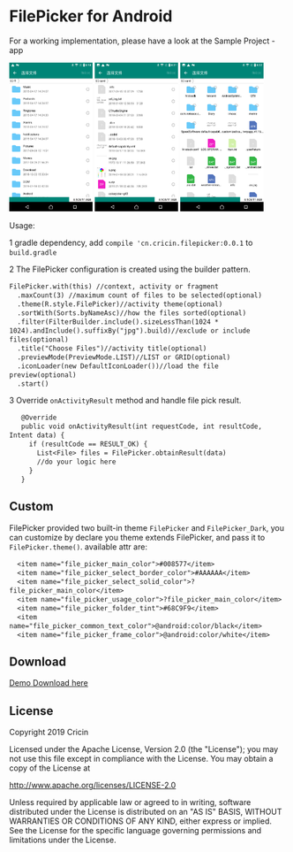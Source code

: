 # FilePicker for Android

For a working implementation, please have a look at the Sample Project - app

<img src="https://raw.githubusercontent.com/Cricin/FilePicker/master/pics/pic1.png" width="30%"></img>
<img src="https://raw.githubusercontent.com/Cricin/FilePicker/master/pics/pic2.png" width="30%"></img>
<img src="https://raw.githubusercontent.com/Cricin/FilePicker/master/pics/pic3.png" width="30%"></img>

Usage:

1 gradle dependency, add `compile 'cn.cricin.filepicker:0.0.1` to `build.gradle`

2 The FilePicker configuration is created using the builder pattern.
```
FilePicker.with(this) //context, activity or fragment
  .maxCount(3) //maximum count of files to be selected(optional)
  .theme(R.style.FilePicker)//activity theme(optional)
  .sortWith(Sorts.byNameAsc)//how the files sorted(optional)
  .filter(FilterBuilder.include().sizeLessThan(1024 * 1024).andInclude().suffixBy("jpg").build)//exclude or include files(optional)
  .title("Choose Files")//activity title(optional)
  .previewMode(PreviewMode.LIST)//LIST or GRID(optional)
  .iconLoader(new DefaultIconLoader())//load the file preview(optional)
  .start()
```   

3 Override `onActivityResult` method and handle file pick result.
```
   @Override
   public void onActivityResult(int requestCode, int resultCode, Intent data) {
     if (resultCode == RESULT_OK) {
       List<File> files = FilePicker.obtainResult(data)
       //do your logic here
     }
   }
```
## Custom
FilePicker provided two built-in theme `FilePicker` and `FilePicker_Dark`, you can customize
by declare you theme extends FilePicker, and pass it to `FilePicker.theme()`.
available attr are:
```
  <item name="file_picker_main_color">#008577</item>
  <item name="file_picker_select_border_color">#AAAAAA</item>
  <item name="file_picker_select_solid_color">?file_picker_main_color</item>
  <item name="file_picker_usage_color">?file_picker_main_color</item>
  <item name="file_picker_folder_tint">#68C9F9</item>
  <item name="file_picker_common_text_color">@android:color/black</item>
  <item name="file_picker_frame_color">@android:color/white</item>
```
## Download
[Demo Download here](https://raw.githubusercontent.com/Cricin/FilePicker/master/demo.apk)

## License

Copyright 2019 Cricin

Licensed under the Apache License, Version 2.0 (the "License");
you may not use this file except in compliance with the License.
You may obtain a copy of the License at

   http://www.apache.org/licenses/LICENSE-2.0

Unless required by applicable law or agreed to in writing, software
distributed under the License is distributed on an "AS IS" BASIS,
WITHOUT WARRANTIES OR CONDITIONS OF ANY KIND, either express or implied.
See the License for the specific language governing permissions and
limitations under the License.